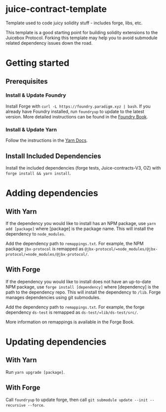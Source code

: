 # juice-contract-template
Template used to code juicy solidity stuff - includes forge, libs, etc. 

This template is a good starting point for building solidity extensions to the Juicebox Protocol. Forking this template may help you to avoid submodule related dependency issues down the road.

# Getting started
## Prerequisites
### Install & Update Foundry
Install Forge with `curl -L https://foundry.paradigm.xyz | bash`. If you already have Foundry installed, run `foundryup` to update to the latest version. More detailed instructions can be found in the [Foundry Book](https://book.getfoundry.sh/getting-started/installation).

### Install & Update Yarn
Follow the instructions in the [Yarn Docs](https://classic.yarnpkg.com/en/docs/install).

## Install Included Dependencies
Install the included dependencies (forge tests, Juice-contracts-V3, OZ) with `forge install && yarn install`.

# Adding dependencies
## With Yarn
If the dependency you would like to install has an NPM package, use `yarn add [package]` where [package] is the package name. This will install the dependency to `node_modules`. 

Add the dependency path to `remappings.txt`. For example, the NPM package `jbx-protocol` is remapped as `@jbx-protocol/=node_modules/@jbx-protocol/=node_modules/@jbx-protocol/`.

## With Forge
If the dependency you would like to install does not have an up-to-date NPM package, use `forge install [dependency]` where [dependency] is the path to the dependency repo. This will install the dependency to `/lib`. Forge manages dependencies using git submodules.

Add the dependency path to `remappings.txt`. For example, the forge dependency `ds-test` is remapped as `ds-test/=lib/ds-test/src/`.

More information on remappings is available in the Forge Book.

# Updating dependencies
## With Yarn
Run `yarn upgrade [package]`.

## With Forge
Call `foundryup` to update forge, then call  `git submodule update --init --recursive --force`.